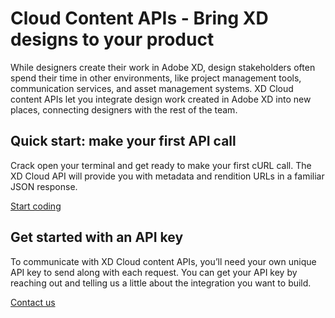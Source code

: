 # Cloud Content APIs - Bring XD designs to your product

While designers create their work in Adobe XD, design stakeholders often spend their time in other environments, like project management tools, communication services, and asset management systems. XD Cloud content APIs let you integrate design work created in Adobe XD into new places, connecting designers with the rest of the team.

<a href="/tutorials/quick-start.md"><object style="width: 100%" type="image/png" data="/images/integrate.svg" alt="pladeholder"></object></a>

<a href="https://console.adobe.io"><object style="width: 100%" type="image/png" data="/images/go-live.svg" alt="pladeholder"></object></a>

<object style="width: 100%" type="image/png" data="/images/code.svg" alt="pladeholder"></object>

## Quick start: make your first API call

Crack open your terminal and get ready to make your first cURL call. The XD Cloud API will provide you with metadata and rendition URLs in a familiar JSON response.

[Start coding](/tutorials/quick-start.md)

## Get started with an API key

To communicate with XD Cloud content APIs, you’ll need your own unique API key to send along with each request. You can get your API key by reaching out and telling us a little about the integration you want to build.

[Contact us]()

<a href="https://forums.adobexdplatform.com"><object style="width: 100%" type="image/png" data="/images/community@3x.png" alt="pladeholder"></object></a>